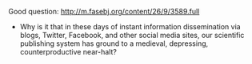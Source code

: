 Good question: http://m.fasebj.org/content/26/9/3589.full

+ Why is it that in these days of instant information dissemination via blogs, Twitter, Facebook, and other social media sites, our scientific publishing system has ground to a medieval, depressing, counterproductive near-halt?
